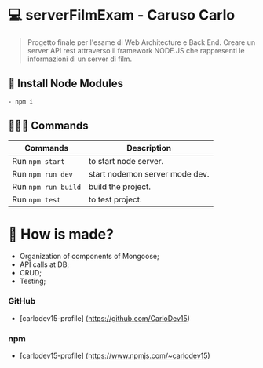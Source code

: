 # 💻​ serverFilmExam - Caruso Carlo


> Progetto finale per l'esame di Web Architecture e Back End.
Creare un server API rest attraverso il framework NODE.JS che rappresenti le informazioni di un server di film.

## 🔧 Install Node Modules

```
- npm i
```


## 👨🏻‍💻 Commands

| Commands                     | Description                            |
| ---------------------------- | ---------------------------------------|
| Run `npm start`              | to start node server.                  |
| Run `npm run dev`            | start nodemon server mode dev.         |
| Run `npm run build`          | build the project.                     |
| Run `npm test`               | to test project.                       |



# 🔧 How is made?
- Organization of components of Mongoose;
- API calls at DB;
- CRUD;
- Testing;


### GitHub
- [carlodev15-profile] (https://github.com/CarloDev15)

### npm

- [carlodev15-profile] (https://www.npmjs.com/~carlodev15)
